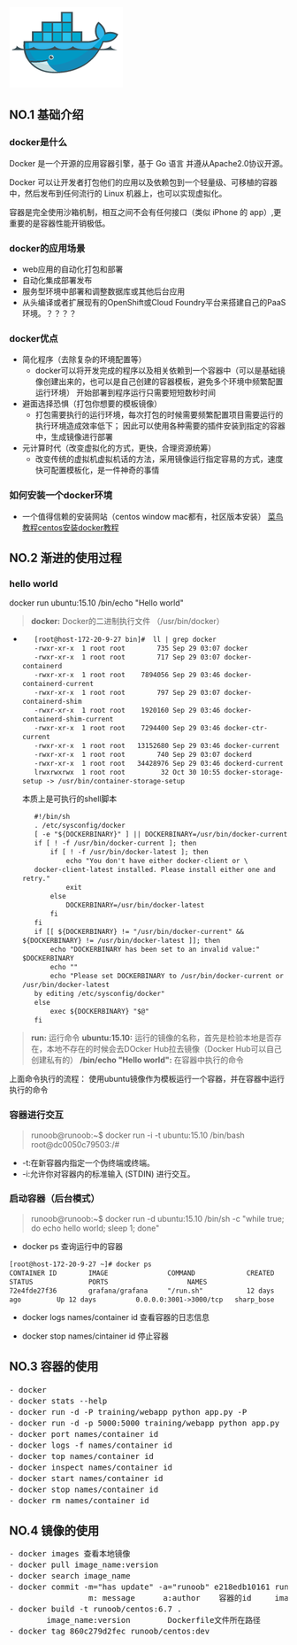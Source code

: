 ![docker](../images/docker_faco.png)
## NO.1 基础介绍

### docker是什么
Docker 是一个开源的应用容器引擎，基于 Go 语言 并遵从Apache2.0协议开源。

Docker 可以让开发者打包他们的应用以及依赖包到一个轻量级、可移植的容器中，然后发布到任何流行的 Linux 机器上，也可以实现虚拟化。

容器是完全使用沙箱机制，相互之间不会有任何接口（类似 iPhone 的 app）,更重要的是容器性能开销极低。


### docker的应用场景
- web应用的自动化打包和部署
- 自动化集成部署发布
- 服务型环境中部署和调整数据库或其他后台应用
- 从头编译或者扩展现有的OpenShift或Cloud Foundry平台来搭建自己的PaaS环境。？？？？


### docker优点
- 简化程序（去除复杂的环境配置等）
    - docker可以将开发完成的程序以及相关依赖到一个容器中（可以是基础镜像创建出来的，也可以是自己创建的容器模板，避免多个环境中频繁配置运行环境）
    开始部署到程序运行只需要短短数秒时间
- 避面选择恐惧（打包你想要的模板镜像）
    -  打包需要执行的运行环境，每次打包的时候需要频繁配置项目需要运行的执行环境造成效率低下；
    因此可以使用各种需要的插件安装到指定的容器中，生成镜像进行部署
- 元计算时代（改变虚拟化的方式，更快，合理资源统筹）
    - 改变传统的虚拟机虚拟机话的方法，采用镜像运行指定容易的方式，速度快可配置模板化，是一件神奇的事情


### 如何安装一个docker环境
- 一个值得信赖的安装网站（centos window mac都有，社区版本安装） [菜鸟教程centos安装docker教程](http://www.runoob.com/docker/centos-docker-install.html)





## NO.2 渐进的使用过程

### hello world

docker run ubuntu:15.10 /bin/echo "Hello world"

> **docker:** Docker的二进制执行文件 （/usr/bin/docker）
   - ```jshelllanguage
        [root@host-172-20-9-27 bin]#  ll | grep docker
        -rwxr-xr-x  1 root root        735 Sep 29 03:07 docker
        -rwxr-xr-x  1 root root        717 Sep 29 03:07 docker-containerd
        -rwxr-xr-x  1 root root    7894056 Sep 29 03:46 docker-containerd-current
        -rwxr-xr-x  1 root root        797 Sep 29 03:07 docker-containerd-shim
        -rwxr-xr-x  1 root root    1920160 Sep 29 03:46 docker-containerd-shim-current
        -rwxr-xr-x  1 root root    7294400 Sep 29 03:46 docker-ctr-current
        -rwxr-xr-x  1 root root   13152680 Sep 29 03:46 docker-current
        -rwxr-xr-x  1 root root        740 Sep 29 03:07 dockerd
        -rwxr-xr-x  1 root root   34428976 Sep 29 03:46 dockerd-current
        lrwxrwxrwx  1 root root         32 Oct 30 10:55 docker-storage-setup -> /usr/bin/container-storage-setup
     ```  
     
     本质上是可执行的shell脚本
      ```jshelllanguage
         #!/bin/sh
         . /etc/sysconfig/docker
         [ -e "${DOCKERBINARY}" ] || DOCKERBINARY=/usr/bin/docker-current
         if [ ! -f /usr/bin/docker-current ]; then
             if [ ! -f /usr/bin/docker-latest ]; then
                 echo "You don't have either docker-client or \
         docker-client-latest installed. Please install either one and retry."
                 exit
             else
                 DOCKERBINARY=/usr/bin/docker-latest
             fi
         fi
         if [[ ${DOCKERBINARY} != "/usr/bin/docker-current" && ${DOCKERBINARY} != /usr/bin/docker-latest ]]; then
             echo "DOCKERBINARY has been set to an invalid value:" $DOCKERBINARY
             echo ""
             echo "Please set DOCKERBINARY to /usr/bin/docker-current or /usr/bin/docker-latest
         by editing /etc/sysconfig/docker"
         else
             exec ${DOCKERBINARY} "$@"
         fi
      ```

> **run:** 运行命令
> **ubuntu:15.10:** 运行的镜像的名称，首先是检验本地是否存在，本地不存在的时候会去DOcker Hub拉去镜像（Docker Hub可以自己创建私有的）
> **/bin/echo "Hello world":** 在容器中执行的命令

上面命令执行的流程：
    使用ubuntu镜像作为模板运行一个容器，并在容器中运行执行的命令
    
    
### 容器进行交互
> runoob@runoob:~$ docker run -i -t ubuntu:15.10 /bin/bash
> root@dc0050c79503:/#

- -t:在新容器内指定一个伪终端或终端。
- -i:允许你对容器内的标准输入 (STDIN) 进行交互。

### 启动容器（后台模式）
> runoob@runoob:~$ docker run -d ubuntu:15.10 /bin/sh -c "while true; do echo hello world; sleep 1; done"

- docker ps 查询运行中的容器
```jshelllanguage
[root@host-172-20-9-27 ~]# docker ps
CONTAINER ID        IMAGE               COMMAND             CREATED             STATUS              PORTS                    NAMES
72e4fde27f36        grafana/grafana     "/run.sh"           12 days ago         Up 12 days          0.0.0.0:3001->3000/tcp   sharp_bose

```
- docker logs names/container id 查看容器的日志信息

- docker stop names/cintainer id 停止容器




## NO.3 容器的使用
<pre>
- docker                                                    查看docker命令
- docker stats --help                                       命令的详细介绍
- docker run -d -P training/webapp python app.py -P         容器端口到主机端口的映射
- docker run -d -p 5000:5000 training/webapp python app.py  区别上面可以执指定映射端口
- docker port names/container id                            查看端口映射情况
- docker logs -f names/container id                         时时查看日志情况
- docker top names/container id                             查看容器应用资源使用情况
- docker inspect names/container id                         底层配置文件信息（json样式）
- docker start names/container id                           启动容器
- docker stop names/container id                            停止容器
- docker rm names/container id                              删除容器(移除容器之前需要停止容器)
</pre>


## NO.4 镜像的使用
<pre>
- docker images 查看本地镜像
- docker pull image_name:version                                            拉取新镜像
- docker search image_name                                                  查询镜像信息
- docker commit -m="has update" -a="runoob" e218edb10161 runoob/ubuntu:v2   提交镜像
                 m: message      a:author    容器的id     image_name:version
- docker build -t runoob/centos:6.7 .                                       构建镜像命令
        image_name:version        Dockerfile文件所在路径
- docker tag 860c279d2fec runoob/centos:dev                                 镜像标签
</pre>

